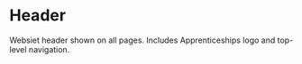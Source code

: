 # Header

Websiet header shown on all pages. Includes Apprenticeships logo and top-level navigation.
